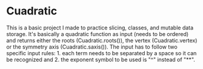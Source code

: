 # Cuadratic
This is a basic project I made to practice slicing, classes, and mutable data storage. It's basically a quadratic function as input (needs to be ordered) and returns either the roots (Cuadratic.roots()), the vertex (Cuadratic.vertex) or the symmetry axis (Cuadratic.saxis()). The input has to follow two specific input rules: 1. each term needs to be separated by a space so it can be recognized and 2. the exponent symbol to be used is "^" instead of "**".
